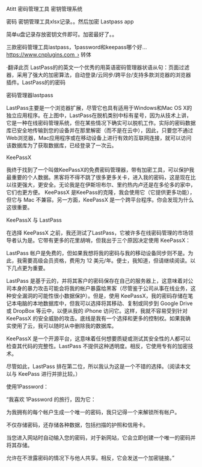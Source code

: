 Atitt 密码管理工具  密钥管理系统


密码 密钥管理工具xlsx记录。。然后加密
Lastpass app


简单u盘记录存放密钥文件即可。加密最好了。。



三款密码管理工具lastpass，1password和keepass哪个好...
https://www.cnplugins.com › 转体

·翻译此页
LastPass的的英文一个优秀的用英语密码管理器状语从句：页面过滤器，采用了强大的加密算法，自动登录/云同步/跨平台/支持多款浏览器的浏览器插件。LastPass的的密码


密码管理器lastpass

LastPass主要是一个浏览器扩展，尽管它也具有适用于Windows和Mac OS X的独立应用程序。在上图中，LastPass在脱机类别中标有星号，因为从技术上讲，它是一种在线密码管理系统，但在某些情况下确实可以脱机工作。实际的密码数据库已安全地传输到您的设备并在那里解密（而不是在云中），因此，只要您不通过Web浏览器，Mac应用程序或在移动设备上进行有效的互联网连接，就可以访问该数据库为了获取数据库，已经登录了一次云。



KeePassX

我终于找到了一个叫做KeePassX的免费密码管理器，带有加密工具，可以保护我最重要的个人数据。黑客将不得不跳了很多更多关卡，进入我的密码，这是现在比以往更强大，更安全。无论我是在伊斯坦布尔、里约热内卢还是在多伦多的家中，它们也更方便。
KeePassX 是KeePass的克隆，我会使用它（它提供更多功能），但它与 Mac 不兼容。另一方面，KeePassX 是一个跨平台程序。你会发现为什么这很重要。

KeePassX 与 LastPass

在选择 KeePassX 之前，我还测试了LastPass，它被许多在线密码管理的市场领导者认为是。它带有更多的花里胡哨，但我出于三个原因决定使用 KeePassX：

LastPass 帐户是免费的，但如果我想将我的密码与我的移动设备同步则不是。为此，我需要高级会员资格，费用为 12 美元/年。便士，我知道，但请继续阅读。以下几点更为重要。


LastPass 是基于云的，并将其客户的密码保存在自己的服务器上，这意味着对公司本身的暴力攻击可能会将我的帐户暴露给黑客（尽管鉴于公司从事在线业务，这种安全漏洞的可能性很小数据保护）。但是，使用 KeePassX，我的密码存储在笔记本电脑的本地数据库中，但我可以选择将其移动、复制或同步到 Google Drive 或 DropBox 等云中，以便从我的 iPhone 访问它。这样，我就不容易受到针对 KeePassX 的安全威胁的攻击。底线是我有一个选择和更多的控制权。如果我确实使用了云，我可以随时从中删除我的数据库。


KeePassX 是一个开源平台，这意味着任何想要质疑或测试其安全性的人都可以检查其代码的完整性。LastPass 不提供这种透明度。相反，它使用专有的加密技术。

尽管如此，LastPass 排在第二位，所以我认为这是一个不错的选择。（阅读本文以与 KeePass 进行并排比较。）

使用1Password：

“我喜欢 1Password 的旅行，因为它：

为我拥有的每个帐户生成一个唯一的密码，我只记得一个来解锁所有帐户。


不仅存储密码，还存储各种数据，包括扫描的护照和信用卡。


当您进入网站时自动输入您的密码，对于新网站，它会立即创建一个唯一的密码并将其存储。


允许在不泄露密码的情况下与他人共享。相反，它会发送一个加密链接。”





